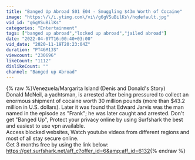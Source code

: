 ```yaml
---
title: "Banged Up Abroad S01 E04 - Smuggling $43m Worth of Cocaine"
image: "https:\/\/i.ytimg.com\/vi\/g6gVSuBilKs\/hqdefault.jpg"
vid_id: "g6gVSuBilKs"
categories: "Entertainment"
tags: ["banged up abroad","locked up abroad","jailed abroad"]
date: "2022-04-07T16:00:40+03:00"
vid_date: "2020-11-19T20:23:04Z"
duration: "PT46M13S"
viewcount: "230696"
likeCount: "1112"
dislikeCount: ""
channel: "Banged up Abroad"
---
```

{% raw %}Venezuela/Margarita Island (Denis and Donald's Story)<br />Donald McNeil, a yachtsman, is arrested after being pressured to collect an enormous shipment of cocaine worth 30 million pounds (more than $43.2 million in U.S. dollars). Later it was found that Edward Jarvis was the man named in the episode as &quot;Frank&quot;; he was later caught and arrested. Don't get &quot;Banged Up&quot;, Protect your privacy online by using Surfshark the best and easiest to use vpn available.<br />Access blocked websites, Watch youtube videos from different regions and most of all stay secure online.<br />Get 3 months free by using the link below:<br /><a rel="nofollow" target="blank" href="https://get.surfshark.net/aff_c?offer_id=6&amp;aff_id=6132">https://get.surfshark.net/aff_c?offer_id=6&amp;aff_id=6132</a>{% endraw %}

